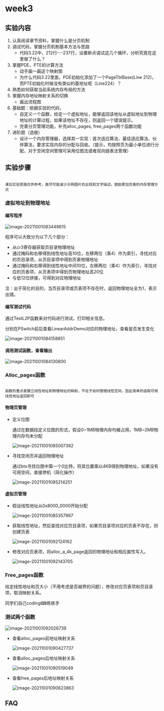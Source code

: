 # week3

## 实验内容

1. 认真阅读章节资料，掌握什么是分页机制
2. 调试代码，掌握分页机制基本方法与思路
	* 代码3.22中，212行---237行，设置断点调试这几个循环，分析究竟在这里做了什么？
3. 掌握PDE，PTE的计算方法
	* 动手画一画这个映射图
	* 为什么代码3.22里面，PDE初始化添加了一个PageTblBase(Line 212)，而PTE初始化时候没有类似的基地址呢（Line224）？
4. 熟悉如何获取当前系统内存布局的方法
5. 掌握内存地址映射关系的切换
	* 画出流程图
6. 基础题：依据实验的代码，
	* 自定义一个函数，给定一个虚拟地址，能够返回该地址从虚拟地址到物理地址的计算过程，如果该地址不存在，则返回一个错误提示。
	* 完善分页管理功能，补充alloc_pages, free_pages两个函数功能
7. 进阶题（选做）
	* 设计一个内存管理器，选择其一实现：首次适应算法、最佳适应算法、伙伴算法，要求实现内存的分配与回收。（提示，均按照页为最小单位进行分配、对于空闲空间管理可采用位图法或者双向链表法管理）

## 实验步骤

```{admonition} 提示

课后实验思路仅供参考，故尽可能减少示例图片的出现和文字描述。鼓励更加完善的内存管理方式

```

### 虚拟地址到物理地址

#### 编写程序

![image-20211001083449615](https://sql-markdown-picture.oss-cn-beijing.aliyuncs.com/img/image-20211001083449615.png)

程序可以大致分为以下几个部分：

* 从cr3寄存器获取页目录物理地址
* 通过掩码和右移得到线性地址高10位，左移两位（乘4）作为索引，寻找对应的页目录项，从页目录项中得到页表物理地址
* 通过掩码和右移得到线性地址中间10位，左移两位（乘4）作为索引，寻找对应的页表项，从页表项中得到页物理地址高20位
* 与低12位拼接，可得到对应物理地址

注：出于简化的目的，当页目录项或页表项不存在时，返回物理地址全为1，表示出错。

#### 编写测试代码

通过TestL2P函数来对代码进行测试，打印相关信息。

分别在PSwitch前后查看LinearAddrDemo对应的物理地址，查看是否发生变化

![image-20211001084158851](https://sql-markdown-picture.oss-cn-beijing.aliyuncs.com/img/image-20211001084158851.png)

#### 调用测试函数，查看输出

![image-20211001084130800](https://sql-markdown-picture.oss-cn-beijing.aliyuncs.com/img/image-20211001084130800.png)

### Alloc_pages函数

```{admonition} 注解

函数的重点是建立线性地址和物理地址的映射，不在于如何管理线性空间，因此简单的选取可用线性地址返回即可

```

#### 物理页管理

* 定义位图

  通过在数据段定义位图的形式，假设0~1MB物理内存均被占用，1MB~2MB物理内存均未分配

  ![image-20211001085007382](https://sql-markdown-picture.oss-cn-beijing.aliyuncs.com/img/image-20211001085007382.png)

* 寻找空闲页并返回物理地址

  通过bts寻找位图中第一个0比特，将其位置乘以4KB得到物理地址，如果没有可用空间，直接停机（简化操作）

  ![image-20211001085214251](https://sql-markdown-picture.oss-cn-beijing.aliyuncs.com/img/image-20211001085214251.png)

#### 虚拟页管理

* 假设线性地址从0x8000_0000开始分配

  ![image-20211001085357967](https://sql-markdown-picture.oss-cn-beijing.aliyuncs.com/img/image-20211001085357967.png)

* 获取线性地址，然后查找对应页目录项，如果页目录项对应的页表不存在，则创建页表

  ![image-20211001092124162](https://sql-markdown-picture.oss-cn-beijing.aliyuncs.com/img/image-20211001092124162.png)

* 修改对应页表项，将alloc_a_4k_page返回的物理地址和相应属性写入。

  ![image-20211001092143705](https://sql-markdown-picture.oss-cn-beijing.aliyuncs.com/img/image-20211001092143705.png)

### Free_pages函数

给定线性地址和页大小（不用考虑是否越界的问题），修改对应页表项和页目录项，取消映射关系。

同学们自己coding⌨练练手

### 测试两个函数

![image-20211001092026739](https://sql-markdown-picture.oss-cn-beijing.aliyuncs.com/img/image-20211001092026739.png)

* 查看alloc_pages前地址映射关系

  ![image-20211001090427737](https://sql-markdown-picture.oss-cn-beijing.aliyuncs.com/img/image-20211001090427737.png)

* 查看alloc_pages后地址映射关系

  ![image-20211001090519049](https://sql-markdown-picture.oss-cn-beijing.aliyuncs.com/img/image-20211001090519049.png)

* 查看free_pages后地址映射关系

  ![image-20211001090623863](https://sql-markdown-picture.oss-cn-beijing.aliyuncs.com/img/image-20211001090623863.png)

## FAQ

